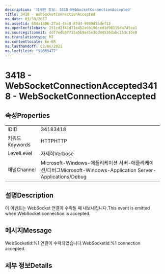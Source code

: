 ```yaml
---
description: '자세한 정보: 3418-WebSocketConnectionAccepted'
title: 3418 - WebSocketConnectionAccepted
ms.date: 03/30/2017
ms.assetid: 684a1806-27a4-4ac8-87d4-9089d55def13
ms.openlocfilehash: 251cd2f41d71e452a6b196ced1d98115da745ca1
ms.sourcegitcommit: ddf7edb67715a5b9a45e3dd44536dabc153c1de0
ms.translationtype: MT
ms.contentlocale: ko-KR
ms.lasthandoff: 02/06/2021
ms.locfileid: "99669477"
---
```

# <a name="3418---websocketconnectionaccepted"></a><span data-ttu-id="32ed7-103">3418 - WebSocketConnectionAccepted</span><span class="sxs-lookup"><span data-stu-id="32ed7-103">3418 - WebSocketConnectionAccepted</span></span>

## <a name="properties"></a><span data-ttu-id="32ed7-104">속성</span><span class="sxs-lookup"><span data-stu-id="32ed7-104">Properties</span></span>  
  
|||  
|-|-|  
|<span data-ttu-id="32ed7-105">ID</span><span class="sxs-lookup"><span data-stu-id="32ed7-105">ID</span></span>|<span data-ttu-id="32ed7-106">3418</span><span class="sxs-lookup"><span data-stu-id="32ed7-106">3418</span></span>|  
|<span data-ttu-id="32ed7-107">키워드</span><span class="sxs-lookup"><span data-stu-id="32ed7-107">Keywords</span></span>|<span data-ttu-id="32ed7-108">HTTP</span><span class="sxs-lookup"><span data-stu-id="32ed7-108">HTTP</span></span>|  
|<span data-ttu-id="32ed7-109">Level</span><span class="sxs-lookup"><span data-stu-id="32ed7-109">Level</span></span>|<span data-ttu-id="32ed7-110">자세히</span><span class="sxs-lookup"><span data-stu-id="32ed7-110">Verbose</span></span>|  
|<span data-ttu-id="32ed7-111">채널</span><span class="sxs-lookup"><span data-stu-id="32ed7-111">Channel</span></span>|<span data-ttu-id="32ed7-112">Microsoft-Windows-애플리케이션 서버-애플리케이션/디버그</span><span class="sxs-lookup"><span data-stu-id="32ed7-112">Microsoft-Windows-Application Server-Applications/Debug</span></span>|  
  
## <a name="description"></a><span data-ttu-id="32ed7-113">설명</span><span class="sxs-lookup"><span data-stu-id="32ed7-113">Description</span></span>  

 <span data-ttu-id="32ed7-114">이 이벤트는 WebSocket 연결이 수락될 때 내보내집니다.</span><span class="sxs-lookup"><span data-stu-id="32ed7-114">This event is emitted when WebSocket connection is accepted.</span></span>  
  
## <a name="message"></a><span data-ttu-id="32ed7-115">메시지</span><span class="sxs-lookup"><span data-stu-id="32ed7-115">Message</span></span>  

 <span data-ttu-id="32ed7-116">WebSocketId:%1 연결이 수락되었습니다.</span><span class="sxs-lookup"><span data-stu-id="32ed7-116">WebSocketId:%1 connection accepted.</span></span>  
  
## <a name="details"></a><span data-ttu-id="32ed7-117">세부 정보</span><span class="sxs-lookup"><span data-stu-id="32ed7-117">Details</span></span>
